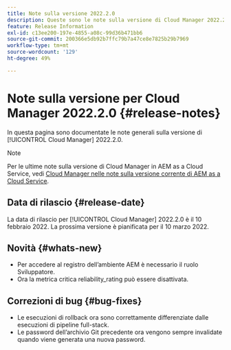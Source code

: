 ```yaml
---
title: Note sulla versione 2022.2.0
description: Queste sono le note sulla versione di Cloud Manager 2022.2.0.
feature: Release Information
exl-id: c13ee200-197e-4855-a08c-99d36b471bb6
source-git-commit: 200366e5db92b7ffc79b7a47ce8e7825b29b7969
workflow-type: tm+mt
source-wordcount: '129'
ht-degree: 49%

---
```


# Note sulla versione per Cloud Manager 2022.2.0 {#release-notes}

In questa pagina sono documentate le note generali sulla versione di [!UICONTROL Cloud Manager] 2022.2.0.

>[!NOTE]
>
>Per le ultime note sulla versione di Cloud Manager in AEM as a Cloud Service, vedi [Cloud Manager nelle note sulla versione corrente di AEM as a Cloud Service](https://experienceleague.adobe.com/docs/experience-manager-cloud-service/content/implementing/using-cloud-manager/release-notes-cloud-manager/release-notes-cm-current.html?lang=it).

## Data di rilascio {#release-date}

La data di rilascio per [!UICONTROL Cloud Manager] 2022.2.0 è il 10 febbraio 2022. La prossima versione è pianificata per il 10 marzo 2022.

## Novità {#whats-new}

* Per accedere al registro dell’ambiente AEM è necessario il ruolo Sviluppatore.
* Ora la metrica critica reliability_rating può essere disattivata.

## Correzioni di bug {#bug-fixes}

* Le esecuzioni di rollback ora sono correttamente differenziate dalle esecuzioni di pipeline full-stack.
* Le password dell’archivio Git precedente ora vengono sempre invalidate quando viene generata una nuova password.
